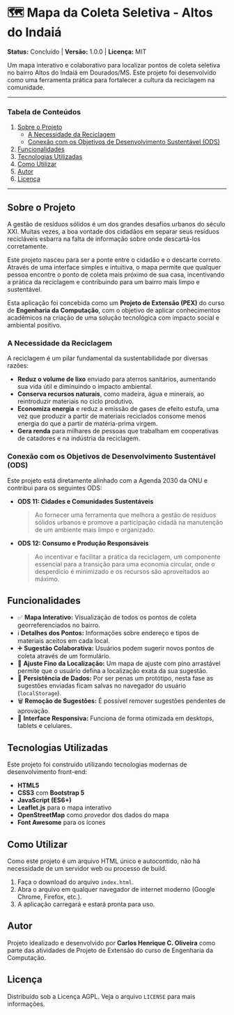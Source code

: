# 🗺️ Mapa da Coleta Seletiva - Altos do Indaiá

**Status:** Concluído | **Versão:** 1.0.0 | **Licença:** MIT

Um mapa interativo e colaborativo para localizar pontos de coleta seletiva no bairro Altos do Indaiá em Dourados/MS. Este projeto foi desenvolvido como uma ferramenta prática para fortalecer a cultura da reciclagem na comunidade.

---

### Tabela de Conteúdos
1.  [Sobre o Projeto](#sobre-o-projeto)
    - [A Necessidade da Reciclagem](#a-necessidade-da-reciclagem)
    - [Conexão com os Objetivos de Desenvolvimento Sustentável (ODS)](#conexão-com-os-objetivos-de-desenvolvimento-sustentável-ods)
2.  [Funcionalidades](#funcionalidades)
3.  [Tecnologias Utilizadas](#tecnologias-utilizadas)
4.  [Como Utilizar](#como-utilizar)
5.  [Autor](#autor)
6.  [Licença](#licença)

---

## Sobre o Projeto

A gestão de resíduos sólidos é um dos grandes desafios urbanos do século XXI. Muitas vezes, a boa vontade dos cidadãos em separar seus resíduos recicláveis esbarra na falta de informação sobre onde descartá-los corretamente.

Este projeto nasceu para ser a ponte entre o cidadão e o descarte correto. Através de uma interface simples e intuitiva, o mapa permite que qualquer pessoa encontre o ponto de coleta mais próximo de sua casa, incentivando a prática da reciclagem e contribuindo para um bairro mais limpo e sustentável.

Esta aplicação foi concebida como um **Projeto de Extensão (PEX)** do curso de **Engenharia da Computação**, com o objetivo de aplicar conhecimentos acadêmicos na criação de uma solução tecnológica com impacto social e ambiental positivo.

### A Necessidade da Reciclagem
A reciclagem é um pilar fundamental da sustentabilidade por diversas razões:
-   **Reduz o volume de lixo** enviado para aterros sanitários, aumentando sua vida útil e diminuindo o impacto ambiental.
-   **Conserva recursos naturais**, como madeira, água e minerais, ao reintroduzir materiais no ciclo produtivo.
-   **Economiza energia** e reduz a emissão de gases de efeito estufa, uma vez que produzir a partir de materiais reciclados consome menos energia do que a partir de matéria-prima virgem.
-   **Gera renda** para milhares de pessoas que trabalham em cooperativas de catadores e na indústria da reciclagem.

### Conexão com os Objetivos de Desenvolvimento Sustentável (ODS)
Este projeto está diretamente alinhado com a Agenda 2030 da ONU e contribui para os seguintes ODS:

* **ODS 11: Cidades e Comunidades Sustentáveis**
    > Ao fornecer uma ferramenta que melhora a gestão de resíduos sólidos urbanos e promove a participação cidadã na manutenção de um ambiente mais limpo e organizado.

* **ODS 12: Consumo e Produção Responsáveis**
    > Ao incentivar e facilitar a prática da reciclagem, um componente essencial para a transição para uma economia circular, onde o desperdício é minimizado e os recursos são aproveitados ao máximo.

## Funcionalidades
-   ✅ **Mapa Interativo:** Visualização de todos os pontos de coleta georreferenciados no bairro.
-   ℹ️ **Detalhes dos Pontos:** Informações sobre endereço e tipos de materiais aceitos em cada local.
-   ➕ **Sugestão Colaborativa:** Usuários podem sugerir novos pontos de coleta através de um formulário.
-   📍 **Ajuste Fino da Localização:** Um mapa de ajuste com pino arrastável permite que o usuário defina a localização exata da sua sugestão.
-   💾 **Persistência de Dados:** Por ser penas um protótipo, nesta fase as sugestões enviadas ficam salvas no navegador do usuário (`localStorage`).
-   🗑️ **Remoção de Sugestões:** É possível remover sugestões pendentes de aprovação.
-   📱 **Interface Responsiva:** Funciona de forma otimizada em desktops, tablets e celulares.

## Tecnologias Utilizadas
Este projeto foi construído utilizando tecnologias modernas de desenvolvimento front-end:
-   **HTML5**
-   **CSS3** com **Bootstrap 5**
-   **JavaScript (ES6+)**
-   **Leaflet.js** para o mapa interativo
-   **OpenStreetMap** como provedor dos dados do mapa
-   **Font Awesome** para os ícones

## Como Utilizar
Como este projeto é um arquivo HTML único e autocontido, não há necessidade de um servidor web ou processo de build.

1.  Faça o download do arquivo `index.html`.
2.  Abra o arquivo em qualquer navegador de internet moderno (Google Chrome, Firefox, etc.).
3.  A aplicação carregará e estará pronta para uso.

## Autor
Projeto idealizado e desenvolvido por **Carlos Henrique C. Oliveira** como parte das atividades de Projeto de Extensão do curso de Engenharia da Computação.

## Licença
Distribuído sob a Licença AGPL. Veja o arquivo `LICENSE` para mais informações.

